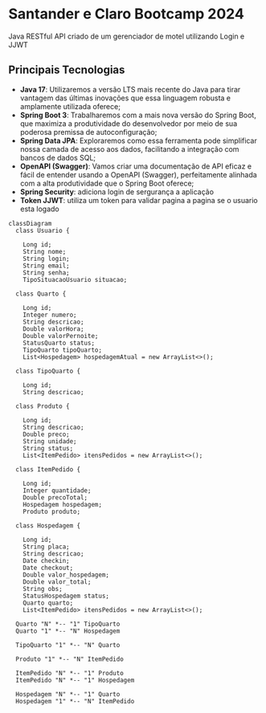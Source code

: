 # Santander e Claro Bootcamp 2024

Java RESTful API criado de um gerenciador de motel utilizando Login e JJWT

## Principais Tecnologias
 - **Java 17**: Utilizaremos a versão LTS mais recente do Java para tirar vantagem das últimas inovações que essa linguagem robusta e amplamente utilizada oferece;
 - **Spring Boot 3**: Trabalharemos com a mais nova versão do Spring Boot, que maximiza a produtividade do desenvolvedor por meio de sua poderosa premissa de autoconfiguração;
 - **Spring Data JPA**: Exploraremos como essa ferramenta pode simplificar nossa camada de acesso aos dados, facilitando a integração com bancos de dados SQL;
 - **OpenAPI (Swagger)**: Vamos criar uma documentação de API eficaz e fácil de entender usando a OpenAPI (Swagger), perfeitamente alinhada com a alta produtividade que o Spring Boot oferece;
 - **Spring Security**: adiciona login de sergurança a aplicação
 - **Token JJWT**: utiliza um token para validar pagina a pagina se o usuario esta logado


```mermaid
classDiagram
  class Usuario {
	
	Long id;	
	String nome;	
	String login;	
	String email;	
	String senha;	
	TipoSituacaoUsuario situacao;

  class Quarto {
        
    Long id;    
    Integer numero;    
    String descricao;    
    Double valorHora;    
    Double valorPernoite;    
    StatusQuarto status;    
    TipoQuarto tipoQuarto;    
    List<Hospedagem> hospedagemAtual = new ArrayList<>();

  class TipoQuarto {
    
    Long id;    
    String descricao;

  class Produto {
    
    Long id;   
    String descricao;    
    Double preco;    
    String unidade;    
    String status;    
    List<ItemPedido> itensPedidos = new ArrayList<>();

  class ItemPedido {
    
    Long id;
    Integer quantidade;    
    Double precoTotal;    
    Hospedagem hospedagem;   
    Produto produto;

  class Hospedagem {

    Long id;    
    String placa;
    String descricao;    
    Date checkin;
    Date checkout;
    Double valor_hospedagem;
    Double valor_total;
    String obs;    
    StatusHospedagem status;    
    Quarto quarto;
    List<ItemPedido> itensPedidos = new ArrayList<>();  

  Quarto "N" *-- "1" TipoQuarto 
  Quarto "1" *-- "N" Hospedagem

  TipoQuarto "1" *-- "N" Quarto

  Produto "1" *-- "N" ItemPedido

  ItemPedido "N" *-- "1" Produto
  ItemPedido "N" *-- "1" Hospedagem

  Hospedagem "N" *-- "1" Quarto
  Hospedagem "1" *-- "N" ItemPedido
  
```

